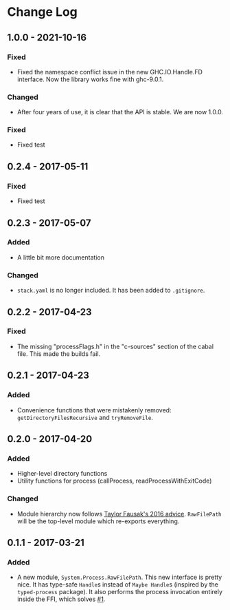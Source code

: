 # Change Log

## 1.0.0 - 2021-10-16

### Fixed

- Fixed the namespace conflict issue in the new GHC.IO.Handle.FD interface. Now the library works fine with ghc-9.0.1.

### Changed

- After four years of use, it is clear that the API is stable. We are now 1.0.0.

### Fixed

- Fixed test

## 0.2.4 - 2017-05-11

### Fixed

- Fixed test

## 0.2.3 - 2017-05-07

### Added

- A little bit more documentation

### Changed

- `stack.yaml` is no longer included. It has been added to `.gitignore`.

## 0.2.2 - 2017-04-23

### Fixed

- The missing "processFlags.h" in the "c-sources" section of the cabal file. This made the builds fail.

## 0.2.1 - 2017-04-23

### Added

- Convenience functions that were mistakenly removed: `getDirectoryFilesRecursive` and `tryRemoveFile`.

## 0.2.0 - 2017-04-20

### Added

- Higher-level directory functions
- Utility functions for process (callProcess, readProcessWithExitCode)

### Changed

- Module hierarchy now follows [Taylor Fausak's 2016 advice](http://taylor.fausak.me/2016/12/05/haskell-package-checklist/). `RawFilePath` will be the top-level module which re-exports everything.

## 0.1.1 - 2017-03-21

### Added

- A new module, `System.Process.RawFilePath`. This new interface is pretty nice. It has type-safe `Handle`s instead of `Maybe Handle`s (inspired by the `typed-process` package). It also performs the process invocation entirely inside the FFI, which solves [#1].

[#1]: https://github.com/xtendo-org/rawfilepath/issues/1
